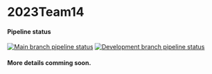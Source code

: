 # 2023Team14

#### Pipeline status
[![Main branch pipeline status](https://gitlab.utwente.nl/p4/2023Team14/badges/main/pipeline.svg)](https://gitlab.utwente.nl/p4/2023Team14/-/commits/main)
[![Development branch pipeline status](https://gitlab.utwente.nl/p4/2023Team14/badges/development/pipeline.svg)](https://gitlab.utwente.nl/p4/2023Team14/-/commits/development)

#### More details comming soon. 

